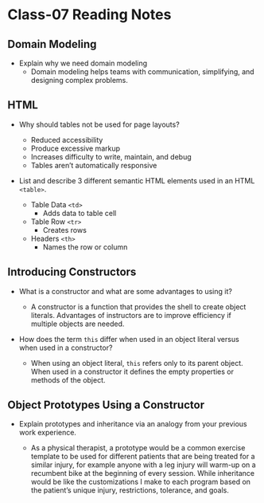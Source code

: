 # Class-07 Reading Notes

## Domain Modeling

- Explain why we need domain modeling<br>
  - Domain modeling helps teams with communication, simplifying, and designing complex problems.<br>

## HTML

- Why should tables not be used for page layouts?<br>

  - Reduced accessibility<br>
  - Produce excessive markup<br>
  - Increases difficulty to write, maintain, and debug<br>
  - Tables aren’t automatically responsive<br>


- List and describe 3 different semantic HTML elements used in an HTML `<table>`.<br>

  - Table Data `<td>`
	  - Adds data to table cell
  - Table Row `<tr>`
	  - Creates rows
  - Headers `<th>`
	  - Names the row or column<br>

## Introducing Constructors

- What is a constructor and what are some advantages to using it?

  - A constructor is a function that provides the shell to create object literals. Advantages of instructors are to improve efficiency if multiple objects are needed.

- How does the term `this` differ when used in an object literal versus when used in a constructor?

  - When using an object literal, `this` refers only to its parent object. When used in a constructor it defines the empty properties or methods of the object.

## Object Prototypes Using a Constructor

- Explain prototypes and inheritance via an analogy from your previous work experience.

  - As a physical therapist, a prototype would be a common exercise template to be used for different patients that are being treated for a similar injury, for example anyone with a leg injury will warm-up on a recumbent bike at the beginning of every session. While inheritance would be like the customizations I make to each program based on the patient’s unique injury, restrictions, tolerance, and goals.
